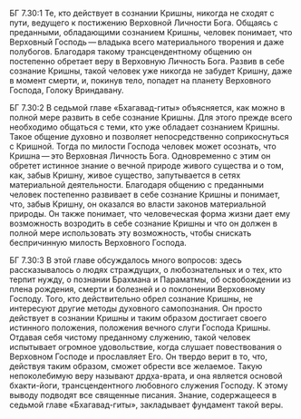 БГ 7.30:1	Те, кто действует в сознании Кришны, никогда не сходят с пути, ведущего к постижению Верховной Личности Бога. Общаясь с преданными, обладающими сознанием Кришны, человек понимает, что Верховный Господь — владыка всего материального творения и даже полубогов. Благодаря такому трансцендентному общению он постепенно обретает веру в Верховную Личность Бога. Развив в себе сознание Кришны, такой человек уже никогда не забудет Кришну, даже в момент смерти, и, покинув тело, попадет на планету Верховного Господа, Голоку Вриндавану.

БГ 7.30:2	В седьмой главе «Бхагавад-гиты» объясняется, как можно в полной мере развить в себе сознание Кришны. Для этого прежде всего необходимо общаться с теми, кто уже обладает сознанием Кришны. Такое общение духовно и позволяет непосредственно соприкоснуться с Кришной. Тогда по милости Господа человек может осознать, что Кришна — это Верховная Личность Бога. Одновременно с этим он обретет истинное знание о вечной природе живого существа и о том, как, забыв Кришну, живое существо, запутывается в сетях материальной деятельности. Благодаря общению с преданными человек постепенно развивает в себе сознание Кришны и понимает, что, забыв Кришну, он оказался во власти законов материальной природы. Он также понимает, что человеческая форма жизни дает ему возможность возродить в себе сознание Кришны и что он должен в полной мере использовать эту возможность, чтобы снискать беспричинную милость Верховного Господа.

БГ 7.30:3	В этой главе обсуждалось много вопросов: здесь рассказывалось о людях страждущих, о любознательных и о тех, кто терпит нужду, о познании Брахмана и Параматмы, об освобождении из плена рождения, смерти и болезней и о поклонении Верховному Господу. Того, кто действительно обрел сознание Кришны, не интересуют другие методы духовного самопознания. Он просто действует в сознании Кришны и таким образом достигает своего истинного положения, положения вечного слуги Господа Кришны. Отдавая себя чистому преданному служению, такой человек испытывает огромное удовольствие, когда слушает повествования о Верховном Господе и прославляет Его. Он твердо верит в то, что, действуя таким образом, сможет обрести все желаемое. Такую непоколебимую веру называют др̣д̣ха-врата, и она является основой бхакти-йоги, трансцендентного любовного служения Господу. К этому выводу подводят все священные писания. Знание, содержащееся в седьмой главе «Бхагавад-гиты», закладывает фундамент такой веры.